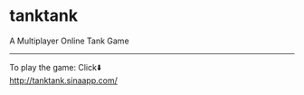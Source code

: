 # tanktank
A Multiplayer Online Tank Game

***
To play the game: Click⬇️  
  http://tanktank.sinaapp.com/ 
